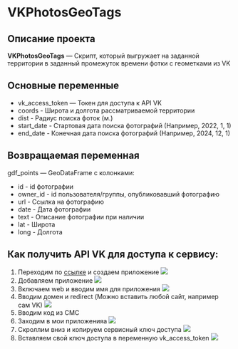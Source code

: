 # VKPhotosGeoTags

## Описание проекта
**VKPhotosGeoTags** — Скрипт, который выгружает на заданной территории в заданный промежуток времени фотки с геометками из VK

## Основные переменные
- vk_access_token — Токен для доступа к API VK
- coords - Широта и долгота рассматриваемой территории
- dist - Радиус поиска фоток (м.)
- start_date - Стартовая дата поиска фотографий (Например, 2022, 1, 1)
- end_date - Конечная дата поиска фотографий (Например, 2024, 12, 1)

## Возвращаемая переменная
gdf_points — GeoDataFrame с колонками:
- id - id фотографии
- owner_id - id пользователя/группы, опубликовавший фотографию
- url - Ссылка на фотографию
- date - Дата фотографии
- text - Описание фотографии при наличии
- lat - Широта
- long - Долгота

## Как получить API VK для доступа к сервису:
1. Переходим по [ссылке](https://id.vk.com/about/business/go/docs/ru/vkid/latest/vk-id/connection/create-application) и создаем приложение
![](https://github.com/rstsluv/VKPhotoGeoTagsScrapper/images/blob/main/1.jpg?raw=true)
2. Добавляем приложение
![](https://github.com/rstsluv/VKPhotoGeoTagsScrapper/images/blob/main/2.jpg?raw=true)
3. Включаем web и вводим имя для приложения
![](https://github.com/rstsluv/VKPhotoGeoTagsScrapper/images/blob/main/3.jpg?raw=true)
4. Вводим домен и redirect (Можно вставить любой сайт, например сам VK)
![](https://github.com/[rstsluv]/[VKPhotoGeoTagsScrapper]/[images]/blob/main/4.jpg?raw=true)
5. Вводим код из СМС
6. Заходим в мои приложенияа
![](https://github.com/rstsluv/VKPhotoGeoTagsScrapper/images/blob/main/6.jpg?raw=true)
7. Скроллим вниз и копируем сервисный ключ доступа
![](https://github.com/rstsluv/VKPhotoGeoTagsScrapper/images/blob/main/7.jpg?raw=true)
8. Вставляем свой ключ доступа в переменную vk_access_token
![](https://github.com/rstsluv/VKPhotoGeoTagsScrapper/images/blob/main/8.jpg?raw=true)